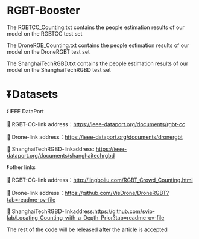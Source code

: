 # RGBT-Booster

The RGBTCC_Counting.txt contains the people estimation results of our model on the RGBTCC test set

The DroneRGB_Counting.txt contains the people estimation results of our model on the DroneRGBT test set

The ShanghaiTechRGBD.txt contains the people estimation results of our model on the ShanghaiTechRGBD test set

# ⏬Datasets

⏬IEEE DataPort

	RGBT-CC-link address：https://ieee-dataport.org/documents/rgbt-cc

	Drone-link address：https://ieee-dataport.org/documents/dronergbt

	ShanghaiTechRGBD-linkaddress: https://ieee-dataport.org/documents/shanghaitechrgbd

⏬other links

	RGBT-CC-link address：http://lingboliu.com/RGBT_Crowd_Counting.html

	Drone-link address：https://github.com/VisDrone/DroneRGBT?tab=readme-ov-file

	ShanghaiTechRGBD-linkaddress:https://github.com/svip-lab/Locating_Counting_with_a_Depth_Prior?tab=readme-ov-file

The rest of the code will be released after the article is accepted


